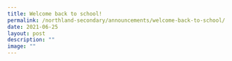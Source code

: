 ```yaml
---
title: Welcome back to school!
permalink: /northland-secondary/announcements/welcome-back-to-school/
date: 2021-06-25
layout: post
description: ""
image: ""
---
```

